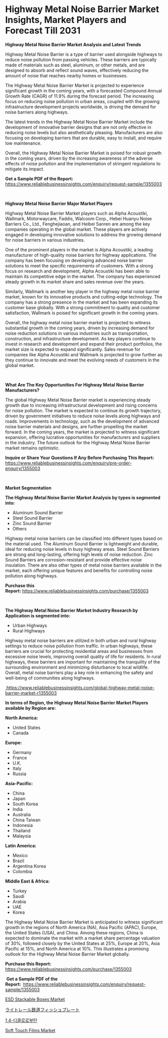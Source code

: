 <p><h1>Highway Metal Noise Barrier Market Insights, Market Players and Forecast Till 2031</h1></p><p><strong>Highway Metal Noise Barrier Market Analysis and Latest Trends</strong></p>
<p><p>Highway Metal Noise Barrier is a type of barrier used alongside highways to reduce noise pollution from passing vehicles. These barriers are typically made of materials such as steel, aluminum, or other metals, and are designed to absorb and reflect sound waves, effectively reducing the amount of noise that reaches nearby homes or businesses.</p><p>The Highway Metal Noise Barrier Market is projected to experience significant growth in the coming years, with a forecasted Compound Annual Growth Rate (CAGR) of 11.9% during the forecast period. The increasing focus on reducing noise pollution in urban areas, coupled with the growing infrastructure development projects worldwide, is driving the demand for noise barriers along highways.</p><p>The latest trends in the Highway Metal Noise Barrier Market include the development of innovative barrier designs that are not only effective in reducing noise levels but also aesthetically pleasing. Manufacturers are also focusing on developing barriers that are durable, easy to install, and require low maintenance.</p><p>Overall, the Highway Metal Noise Barrier Market is poised for robust growth in the coming years, driven by the increasing awareness of the adverse effects of noise pollution and the implementation of stringent regulations to mitigate its impact.</p></p>
<p><strong>Get a Sample PDF of the Report:&nbsp;</strong> <a href="https://www.reliablebusinessinsights.com/enquiry/request-sample/1355003">https://www.reliablebusinessinsights.com/enquiry/request-sample/1355003</a></p>
<p>&nbsp;</p>
<p><strong>Highway Metal Noise Barrier Major Market Players</strong></p>
<p><p>Highway Metal Noise Barrier Market players such as Alpha Acoustiki, Wallmark, Motorwaycare, Faddis, Walcoom Corp., Hebei Huanyu Noise Barriers Co., Ltd., Fenghejiaoan, and Heibei Sanren are among the key companies operating in the global market. These players are actively engaged in developing innovative solutions to address the growing demand for noise barriers in various industries.</p><p>One of the prominent players in the market is Alpha Acoustiki, a leading manufacturer of high-quality noise barriers for highway applications. The company has been focusing on developing advanced noise barrier solutions to meet the specific requirements of customers. With a strong focus on research and development, Alpha Acoustiki has been able to maintain its competitive edge in the market. The company has experienced steady growth in its market share and sales revenue over the years.</p><p>Similarly, Wallmark is another key player in the highway metal noise barrier market, known for its innovative products and cutting-edge technology. The company has a strong presence in the market and has been expanding its customer base globally. With a strong commitment to quality and customer satisfaction, Wallmark is poised for significant growth in the coming years.</p><p>Overall, the highway metal noise barrier market is projected to witness substantial growth in the coming years, driven by increasing demand for noise reduction solutions in various industries such as transportation, construction, and infrastructure development. As key players continue to invest in research and development and expand their product portfolios, the market size is expected to expand significantly. Sales revenue for companies like Alpha Acoustiki and Wallmark is projected to grow further as they continue to innovate and meet the evolving needs of customers in the global market.</p></p>
<p>&nbsp;</p>
<p><strong>What Are The Key Opportunities For Highway Metal Noise Barrier Manufacturers?</strong></p>
<p><p>The global Highway Metal Noise Barrier market is experiencing steady growth due to increasing infrastructural development and rising concerns for noise pollution. The market is expected to continue its growth trajectory, driven by government initiatives to reduce noise levels along highways and roads. Improvements in technology, such as the development of advanced noise barrier materials and designs, are further propelling the market forward. In the coming years, the market is projected to witness significant expansion, offering lucrative opportunities for manufacturers and suppliers in the industry. The future outlook for the Highway Metal Noise Barrier market remains optimistic.</p></p>
<p><strong>Inquire or Share Your Questions If Any Before Purchasing This Report:</strong> <a href="https://www.reliablebusinessinsights.com/enquiry/pre-order-enquiry/1355003">https://www.reliablebusinessinsights.com/enquiry/pre-order-enquiry/1355003</a></p>
<p>&nbsp;</p>
<p><strong>Market Segmentation</strong></p>
<p><strong>The Highway Metal Noise Barrier Market Analysis by types is segmented into:</strong></p>
<p><ul><li>Aluminum Sound Barrier</li><li>Steel Sound Barrier</li><li>Zinc Sound Barrier</li><li>Others</li></ul></p>
<p><p>Highway metal noise barriers can be classified into different types based on the material used. The Aluminum Sound Barrier is lightweight and durable, ideal for reducing noise levels in busy highway areas. Steel Sound Barriers are strong and long-lasting, offering high levels of noise reduction. Zinc Sound Barriers are corrosion-resistant and provide effective noise insulation. There are also other types of metal noise barriers available in the market, each offering unique features and benefits for controlling noise pollution along highways.</p></p>
<p><strong>Purchase this Report:&nbsp;</strong><a href="https://www.reliablebusinessinsights.com/purchase/1355003">https://www.reliablebusinessinsights.com/purchase/1355003</a></p>
<p>&nbsp;</p>
<p><strong>The Highway Metal Noise Barrier Market Industry Research by Application is segmented into:</strong></p>
<p><ul><li>Urban Highways</li><li>Rural Highways</li></ul></p>
<p><p>Highway metal noise barriers are utilized in both urban and rural highway settings to reduce noise pollution from traffic. In urban highways, these barriers are crucial for protecting residential areas and businesses from excessive noise levels, improving overall quality of life for residents. In rural highways, these barriers are important for maintaining the tranquility of the surrounding environment and minimizing disturbance to local wildlife. Overall, metal noise barriers play a key role in enhancing the safety and well-being of communities along highways.</p></p>
<p><a href="https://www.reliablebusinessinsights.com/global-highway-metal-noise-barrier-market-r1355003">&nbsp;https://www.reliablebusinessinsights.com/global-highway-metal-noise-barrier-market-r1355003</a></p>
<p><strong>In terms of Region, the Highway Metal Noise Barrier Market Players available by Region are:</strong></p>
<p>
    <p> <strong> North America: </strong>
        <ul>
            <li>United States</li>
            <li>Canada</li>
        </ul>
        </p> 
    <p> <strong> Europe: </strong>
        <ul>
            <li>Germany</li>
            <li>France</li>
            <li>U.K.</li>
            <li>Italy</li>
            <li>Russia</li>
        </ul>
        </p> 
    <p> <strong> Asia-Pacific: </strong>
        <ul>
            <li>China</li>
            <li>Japan</li>
            <li>South Korea</li>
            <li>India</li>
            <li>Australia</li>
            <li>China Taiwan</li>
            <li>Indonesia</li>
            <li>Thailand</li>
            <li>Malaysia</li>
        </ul>
        </p> 
    <p> <strong> Latin America: </strong>
        <ul>
            <li>Mexico</li>
            <li>Brazil</li>
            <li>Argentina Korea</li>
            <li>Colombia</li>
        </ul>
        </p> 
    <p> <strong> Middle East & Africa: </strong>
        <ul>
            <li>Turkey</li>
            <li>Saudi</li>
            <li>Arabia</li>
            <li>UAE</li>
            <li>Korea</li>
        </ul>
    </p>
    </p>
<p><p>The Highway Metal Noise Barrier Market is anticipated to witness significant growth in the regions of North America (NA), Asia Pacific (APAC), Europe, the United States (USA), and China. Among these regions, China is expected to dominate the market with a market share percentage valuation of 30%, followed closely by the United States at 25%, Europe at 20%, Asia Pacific at 15%, and North America at 10%. This illustrates a promising outlook for the Highway Metal Noise Barrier Market globally.</p></p>
<p><strong>Purchase this Report: </strong><a href="https://www.reliablebusinessinsights.com/purchase/1355003">https://www.reliablebusinessinsights.com/purchase/1355003</a></p>
<p>&nbsp;<strong>Get a Sample PDF of the Report:&nbsp;&nbsp;</strong><a href="https://www.reliablebusinessinsights.com/enquiry/request-sample/1355003">https://www.reliablebusinessinsights.com/enquiry/request-sample/1355003</a></p>
<p><strong></strong></p>
<p><p><a href="https://github.com/changoleonlaverguenzanoexiste/Market-Research-Report-List-3/blob/main/esd-stackable-boxes-market.md">ESD Stackable Boxes Market</a></p><p><a href="https://github.com/BrionnaBoyle/Market-Research-Report-List-1/blob/main/1339956138759.md">ライトレール鉄道フィッシュプレート</a></p><p><a href="https://github.com/lzrvbyqzftro57/Market-Research-Report-List-2/blob/main/4873269144909.md">1,4-디클로로부탄</a></p><p><a href="https://github.com/dimitrishawkinswaynenp91rgz/Market-Research-Report-List-3/blob/main/soft-touch-films-market.md">Soft Touch Films Market</a></p></p>